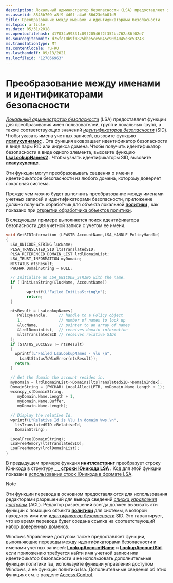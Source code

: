 ```yaml
---
description: Локальный администратор безопасности (LSA) предоставляет функции для преобразования имен пользователей, групп и локальных групп, а также соответствующих значений идентификаторов безопасности (SID).
ms.assetid: 8845b709-a8f9-4d0f-a4a6-86d23d6b01d5
title: Преобразование между именами и идентификаторами безопасности
ms.topic: article
ms.date: 05/31/2018
ms.openlocfilehash: 417034a99331c09f20546f2f352bc762a86f02e7
ms.sourcegitcommit: d75fc10b9f0825bbe5ce5045c90d4045e3c53243
ms.translationtype: MT
ms.contentlocale: ru-RU
ms.lasthandoff: 09/13/2021
ms.locfileid: "127056963"
---
```

# <a name="translating-between-names-and-sids"></a>Преобразование между именами и идентификаторами безопасности

[*Локальный администратор безопасности*](/windows/desktop/SecGloss/l-gly) (LSA) предоставляет функции для преобразования имен пользователей, групп и локальных групп, а также соответствующих значений [*идентификаторов безопасности*](/windows/desktop/SecGloss/s-gly) (SID). Чтобы указать имена учетных записей, вызовите функцию [**лсалукупнамес**](/windows/desktop/api/Ntsecapi/nf-ntsecapi-lsalookupnames) . Эта функция возвращает идентификатор безопасности в виде пары RID или индекса домена. Чтобы получить идентификатор безопасности в виде одного элемента, вызовите функцию [**LsaLookupNames2**](/windows/desktop/api/Ntsecapi/nf-ntsecapi-lsalookupnames2) . Чтобы узнать идентификаторы SID, вызовите [**лсалукупсидс**](/windows/desktop/api/Ntsecapi/nf-ntsecapi-lsalookupsids).

Эти функции могут преобразовывать сведения о имени и идентификаторе безопасности из любого домена, которому доверяет локальная система.

Прежде чем можно будет выполнить преобразование между именами учетных записей и идентификаторами безопасности, приложение должно получить обработчик для объекта локальной [**политики**](policy-object.md) , как показано при [открытии обработчика объектов политики](opening-a-policy-object-handle.md).

В следующем примере выполняется поиск идентификатора безопасности для учетной записи с учетом ее имени.


```C++
void GetSIDInformation (LPWSTR AccountName,LSA_HANDLE PolicyHandle)
{
  LSA_UNICODE_STRING lucName;
  PLSA_TRANSLATED_SID ltsTranslatedSID;
  PLSA_REFERENCED_DOMAIN_LIST lrdlDomainList;
  LSA_TRUST_INFORMATION myDomain;
  NTSTATUS ntsResult;
  PWCHAR DomainString = NULL;

  // Initialize an LSA_UNICODE_STRING with the name.
  if (!InitLsaString(&lucName, AccountName))
  {
         wprintf(L"Failed InitLsaString\n");
         return;
  }

  ntsResult = LsaLookupNames(
     PolicyHandle,     // handle to a Policy object
     1,                // number of names to look up
     &lucName,         // pointer to an array of names
     &lrdlDomainList,  // receives domain information
     &ltsTranslatedSID // receives relative SIDs
  );
  if (STATUS_SUCCESS != ntsResult) 
  {
    wprintf(L"Failed LsaLookupNames - %lu \n",
      LsaNtStatusToWinError(ntsResult));
    return;
  }

  // Get the domain the account resides in.
  myDomain = lrdlDomainList->Domains[ltsTranslatedSID->DomainIndex];
  DomainString = (PWCHAR) LocalAlloc(LPTR, myDomain.Name.Length + 1);
  wcsncpy_s(DomainString,
     myDomain.Name.Length + 1, 
     myDomain.Name.Buffer, 
     myDomain.Name.Length);

  // Display the relative Id. 
  wprintf(L"Relative Id is %lu in domain %ws.\n",
    ltsTranslatedSID->RelativeId,
    DomainString);

  LocalFree(DomainString);
  LsaFreeMemory(ltsTranslatedSID);
  LsaFreeMemory(lrdlDomainList);
}
```



В предыдущем примере функция **инитлсастринг** преобразует строку Юникода в структуру [**\_ \_ строки Юникода LSA**](/windows/desktop/api/lsalookup/ns-lsalookup-lsa_unicode_string) . Код для этой функции показан в [использовании строк Юникода в формате LSA](using-lsa-unicode-strings.md).

> [!Note]  
> Эти функции перевода в основном предоставляются для использования редакторами разрешений для вывода сведений [*списка управления доступом*](/windows/desktop/SecGloss/a-gly) (ACL). Редактор разрешений всегда должен вызывать эти функции с помощью объекта [**политики**](policy-object.md) для системы, в которой находятся имя или [*идентификатор безопасности*](/windows/desktop/SecGloss/s-gly) SID. Это гарантирует, что во время перевода будет создана ссылка на соответствующий набор доверенных доменов.

 

Windows Управление доступом также предоставляет функции, выполняющие переводы между идентификаторами безопасности и именами учетных записей: [**LookupAccountName**](/windows/desktop/api/winbase/nf-winbase-lookupaccountnamea) и [**LookupAccountSid**](/windows/desktop/api/winbase/nf-winbase-lookupaccountsida). если приложению требуется найти имя учетной записи или идентификатор безопасности и не использовать дополнительные функции политики lsa, используйте функции управления доступом Windows, а не функции политики lsa. Дополнительные сведения об этих функциях см. в разделе [Access Control](/windows/desktop/SecAuthZ/access-control).

 

 
